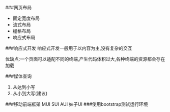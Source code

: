 ###网页布局
- 固定宽度布局
- 流式布局
- 栅格布局
- 响应式布局

###响应式开发
响应式开发一般用于以内容为主,没有复杂的交互

优缺点:一个页面可以适配不同的终端,产生代码体积过大,各种终端的资源都会存在加载

###媒体查询
1. 从达到小写
2. 从小到大写(建议)

###移动前端框架
MUI SUI AUI 妹子UI 
###使用bootstrap测试运行环境
    <!doctype html>
    <html lang="en">
    <head>
    <!--头部要求-->
    <meta charset="UTF-8">
    <!--为了让IE以最新的标准和模式进行当前页面的渲染：为了让 IE 浏览器运行最新的渲染模式下-->
    <meta http-equiv='X-UA-Compatible' content='IE=edge'>
    <!--移动端的适配-->
    <meta name='viewport' content='width=device-width, initial-scale=1.0'>
    <!-- 上述3个meta标签*必须*放在最前面，任何其他内容都*必须*跟随其后！ -->
    <title>Document</title>
    <!-- Bootstrap  引入当前bootstrap框架核心的样式文件 -->
    <link rel="stylesheet" href="./lib/bootstrap/css/bootstrap.min.css">
    <!--让ie9以下的浏览器支持H5的新标签,同时,ie9以下不支持响应式,需要引入-->
    <!--[if lt IE 9]>
    <script src="./lib/html5shiv/html5shiv.min.js"></script>
    <script src="./lib/respond/respond.js"></script>
    <![endif]-->  
    </head>
    <body>
    <div>    
    </div>
    <!-- jQuery (necessary for Bootstrap's JavaScript plugins) bootstrap是基于iQuery，所以先引入jq-->
    <script src="./lib/jquery/jquery.min.js"></script>
    <!-- Include all compiled plugins (below), or include individual files as needed 是bootstrap核心的js文件-->
    <script src="./lib/bootstrap/js/bootstrap.min.js"></script>
    </body>
    </html>





